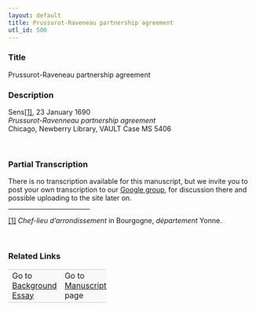 ```yaml
---  
layout: default  
title: Prussurot-Raveneau partnership agreement  
utl_id: 500
---
```


### Title

Prussurot-Raveneau partnership agreement

### Description

<p>Sens<a href="#_ftn1" name="_ftnref1" title="" id="_ftnref1">[1]</a>, 23 January 1690<br /><em>Prussurot-Ravenneau partnership agreement</em><br />
Chicago, Newberry Library, VAULT Case MS 5406</p>
<p> </p>


### Partial Transcription

<p>There is no transcription available for this manuscript, but we invite you to post your own transcription to our <a href="https://paleography.library.utoronto.ca/content/group-work">Google group</a>, for discussion there and possible uploading to the site later on.</p>
<div>
<hr align="left" size="1" width="33%" /><div id="ftn1">
<p><a href="#_ftnref1" name="_ftn1" title="" id="_ftn1">[1]</a> <em>Chef-lieu d’arrondissement</em> in Bourgogne, <em>département</em> Yonne.</p>
</div>
</div>
<p> </p>


### Related Links

<table border="0.5" cellpadding="1" cellspacing="1" style="width: 200px; background-color:#F8F8F8;">
    <tbody style="border-color:#ccc">
        <tr style="border-color:#ccc">
            <td>Go to <a href="https://centerfordigitalhumanities.github.io/Newberry-French-paleography/essay/500" target="_blank">Background Essay</a></td>
            <td>Go to <a href="https://centerfordigitalhumanities.github.io/Newberry-French-paleography/www/record.html?id=500" target="_blank">Manuscript</a> page</td>
        </tr>
    </tbody>
</table>
